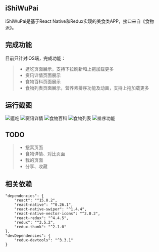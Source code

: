## iShiWuPai
iShiWuPai是基于React Native和Redux实现的美食类APP，接口来自《食物派》。

## 完成功能
目前只针对iOS端，完成功能：
>* 逛吃页面展示，支持下拉刷新和上拖加载更多
>* 资讯详情页面展示
>* 食物百科页面展示
>* 食物列表页面展示，营养素排序功能及动画，支持上拖加载更多

## 运行截图
![逛吃](https://github.com/ljunb/react-native-iShiWuPai/blob/master/screenshot/strolling.png)
![资讯详情](https://github.com/ljunb/react-native-iShiWuPai/blob/master/screenshot/feedDetail.png)
![食物百科](https://github.com/ljunb/react-native-iShiWuPai/blob/master/screenshot/categories.png)
![食物列表](https://github.com/ljunb/react-native-iShiWuPai/blob/master/screenshot/foodsList.png)
![排序功能](https://github.com/ljunb/react-native-iShiWuPai/blob/master/screenshot/sortTypes.png)

## TODO
>* 搜索页面
>* 食物详情、对比页面
>* 我的页面
>* 分享、收藏

## 相关依赖
```
"dependencies": {
    "react": "^15.0.2",
    "react-native": "^0.26.1",
    "react-native-swiper": "^1.4.4",
    "react-native-vector-icons": "^2.0.2",
    "react-redux": "^4.4.5",
    "redux": "^3.5.2",
    "redux-thunk": "^2.1.0"
},
"devDependencies": {
    "redux-devtools": "^3.3.1"
}
```